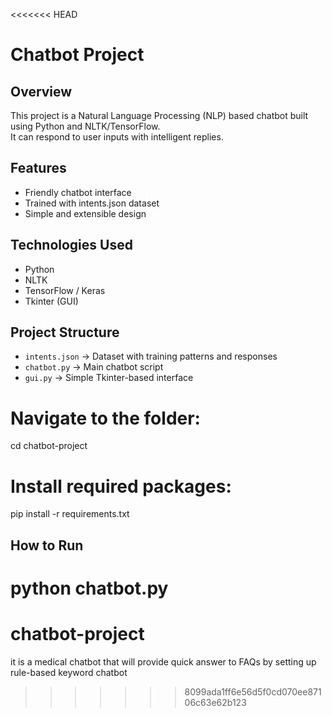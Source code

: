<<<<<<< HEAD
# Chatbot Project

## Overview
This project is a Natural Language Processing (NLP) based chatbot built using Python and NLTK/TensorFlow.  
It can respond to user inputs with intelligent replies.

## Features
- Friendly chatbot interface
- Trained with intents.json dataset
- Simple and extensible design

## Technologies Used
- Python
- NLTK
- TensorFlow / Keras
- Tkinter (GUI)

## Project Structure
- `intents.json` → Dataset with training patterns and responses  
- `chatbot.py` → Main chatbot script  
- `gui.py` → Simple Tkinter-based interface  

# Navigate to the folder:
cd chatbot-project

# Install required packages:
pip install -r requirements.txt

## How to Run
python chatbot.py
=======
# chatbot-project
it is a medical chatbot that will provide quick answer to FAQs by setting up rule-based keyword chatbot
>>>>>>> 8099ada1ff6e56d5f0cd070ee87106c63e62b123
